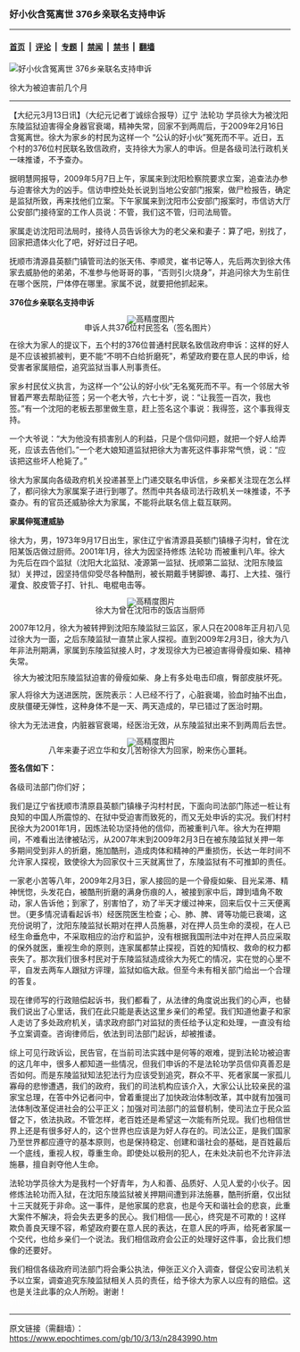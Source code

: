 ### 好小伙含冤离世 376乡亲联名支持申诉

---

#### [首页](../../../..?n2843990) &nbsp;|&nbsp; [评论](../../../../../epoch-comment?n2843990) &nbsp;|&nbsp; [专题](../../../../../epoch-special?n2843990) &nbsp;|&nbsp; [禁闻](../../../../../epoch-news?n2843990) &nbsp;|&nbsp; [禁书](../../../../../books?n2843990) &nbsp;|&nbsp; [翻墙](https://github.com/gfw-breaker/nogfw/blob/master/README.md?n2843990)


<div><img alt="好小伙含冤离世 376乡亲联名支持申诉" class="attachment-djy_600_400 size-djy_600_400 wp-post-image" src="https://i.epochtimes.com/assets/uploads/2010/03/1003122010321830.jpg"/>
<div class="caption">
 <p>
  徐大为被迫害前几个月
 </p>
</div></div><hr/><div class="post_content" id="artbody" itemprop="articleBody">
 <!-- article content begin -->
 <p>
  【大纪元3月13日讯】（大纪元记者丁诚综合报导）辽宁
  <ok href="https://www.epochtimes.com/gb/tag/%E6%B3%95%E8%BD%AE%E5%8A%9F.html">
   法轮功
  </ok>
  学员徐大为被沈阳东陵监狱迫害得全身器官衰竭，精神失常，回家不到两周后，于2009年2月16日含冤离世。徐大为家乡的村民为这样一个 “公认的好小伙”冤死而不平。近日，五个村的376位村民联名致信政府，支持徐大为家人的申诉。但是各级司法行政机关一味推诿，不予查办。
 </p>
 <p>
  据明慧网报导，2009年5月7日上午，家属来到沈阳检察院要求立案，追查法办参与迫害徐大为的凶手。信访申控处处长说到当地公安部门报案，做尸检报告，确定是监狱所致，再来找他们立案。下午家属来到沈阳市公安部门报案时，市信访大厅公安部门接待室的工作人员说：不管，我们这不管，归司法局管。
 </p>
 <p>
  家属走访沈阳司法局时，接待人员告诉徐大为的老父亲和妻子：算了吧，别找了，回家把遗体火化了吧，好好过日子吧。
 </p>
 <p>
  抚顺市清源县英额门镇管司法的张天伟、李顺灵，崔书记等人，先后两次到徐大伟家去威胁他的弟弟，不准参与他哥哥的事，“否则引火烧身”，并追问徐大为生前住在哪个医院，尸体停在哪里。家属不说，就要把他抓起来。
 </p>
 <p>
  <b>
   376位乡亲联名支持申诉
  </b>
 </p>
 <p>
  <!--image v 1.0-->
 </p>
 <div style="line-height: 90%; text-align: center;">
  <ok href=" https://i.epochtimes.com/assets/uploads/2010/03/1003122011121830-450x92.jpg" rel="noreferrer noopener" target="_blank">
   <img alt="" class="size-medium wp-image-7623555" src="https://i.epochtimes.com/assets/uploads/2010/03/1003122011121830-450x92.jpg" title=""/>
  </ok>
  <img alt="高精度图片" border="0" src="//www.epochtimes.com/images/highRes.jpg"/>
  <br/>
  <span class="bn12">
   申诉人共376位村民签名（签名图片）
  </span>
 </div>
 <p>
  <!-- -->
 </p>
 <p>
  在徐大为家人的提议下，五个村的376位普通村民联名致信政府申诉：这样的好人是不应该被抓被判，更不能“不明不白给折磨死”，希望政府要在意人民的申诉，给受害者家属赔偿，追究监狱当事人刑事责任。
 </p>
 <p>
  家乡村民仗义执言，为这样一个“公认的好小伙”无名冤死而不平。有一个邻居大爷冒着严寒去帮助征签；另一个老大爷，六七十岁，说：“让我签一百次，我也签。”有一个沈阳的老板去那里做生意，赶上签名这个事说：我得签，这个事我得支持。
 </p>
 <p>
  一个大爷说：“大为他没有损害别人的利益，只是个信仰问题，就把一个好人给弄死，应该去告他们。”一个老大娘知道监狱把徐大为害死这件事非常气愤，说：“应该把这些坏人枪毙了。”
 </p>
 <p>
  徐大为家属向各级政府机关投递甚至上门递交联名申诉信，乡亲都关注现在怎么样了，都问徐大为家属案子进行到哪了。然而中共各级司法行政机关一味推诿，不予查办。有的官员还威胁徐大为家属，不能将此联名信上载互联网。
 </p>
 <p>
  <b>
   家属伸冤遭威胁
  </b>
 </p>
 <p>
  徐大为，男，1973年9月17日出生，家住辽宁省清源县英额门镇椽子沟村，曾在沈阳某饭店做过厨师。2001年1月，徐大为因坚持修炼
  <ok href="https://www.epochtimes.com/gb/tag/%E6%B3%95%E8%BD%AE%E5%8A%9F.html">
   法轮功
  </ok>
  而被重判八年。徐大为先后在四个监狱（沈阳大北监狱、凌源第一监狱、抚顺第二监狱、沈阳东陵监狱）关押过，因坚持信仰受尽各种酷刑，被长期戴手铐脚镣、毒打、上大挂、强行灌食、胶皮管子打、针扎、电棍电击等。
 </p>
 <p>
  <!--image v 1.0-->
 </p>
 <div style="line-height: 90%; text-align: center;">
  <ok href=" https://i.epochtimes.com/assets/uploads/2010/03/1003122011441830-450x446.jpg" rel="noreferrer noopener" target="_blank">
   <img alt="" class="size-medium wp-image-7623556" src="https://i.epochtimes.com/assets/uploads/2010/03/1003122011441830-450x446.jpg" title=""/>
  </ok>
  <img alt="高精度图片" border="0" src="//www.epochtimes.com/images/highRes.jpg"/>
  <br/>
  <span class="bn12">
   徐大为曾在沈阳市的饭店当厨师
  </span>
 </div>
 <p>
  <!-- -->
 </p>
 <p>
  2007年12月，徐大为被转押到沈阳东陵监狱三监区，家人只在2008年正月初八见过徐大为一面，之后东陵监狱一直禁止家人探视。直到2009年2月3日，徐大为八年非法刑期满，家属到东陵监狱接人时，才发现徐大为已被迫害得骨瘦如柴、精神失常。
 </p>
 <p>
  <!--image v 1.0-->
 </p>
 <div style="line-height: 90%; text-align: center;">
  <ok href=" https://i.epochtimes.com/assets/uploads/2010/03/1003122010511830-450x536.jpg" rel="noreferrer noopener" target="_blank">
   <img alt="" class="size-medium wp-image-7623557" src="https://i.epochtimes.com/assets/uploads/2010/03/1003122010511830-450x536.jpg" title=""/>
  </ok>
  <br/>
  <span class="bn12">
   徐大为被沈阳东陵监狱迫害的骨瘦如柴、身上有多处电击印痕，臀部皮肤坏死。
  </span>
 </div>
 <p>
  <!-- -->
 </p>
 <p>
  家人将徐大为送进医院，医院表示：人已经不行了，心脏衰竭，验血时抽不出血，皮肤僵硬无弹性，这种身体不是一天、两天造成的，早已错过了医治时期。
 </p>
 <p>
  徐大为无法进食，内脏器官衰竭，经医治无效，从东陵监狱出来不到两周后去世。
 </p>
 <p>
  <!--image v 1.0-->
 </p>
 <div style="line-height: 90%; text-align: center;">
  <ok href=" https://i.epochtimes.com/assets/uploads/2010/03/1003122012171830-450x253.jpg" rel="noreferrer noopener" target="_blank">
   <img alt="" class="size-medium wp-image-7623558" src="https://i.epochtimes.com/assets/uploads/2010/03/1003122012171830-450x253.jpg" title=""/>
  </ok>
  <img alt="高精度图片" border="0" src="//www.epochtimes.com/images/highRes.jpg"/>
  <br/>
  <span class="bn12">
   八年来妻子迟立华和女儿苦盼徐大为回家，盼来伤心噩耗。
  </span>
 </div>
 <p>
  <!-- -->
 </p>
 <p>
  <b>
   签名信如下：
  </b>
 </p>
 <p>
  各级司法部门你们好；
 </p>
 <p>
  我们是辽宁省抚顺市清原县英额门镇椽子沟村村民，下面向司法部门陈述一桩让有良知的中国人所震惊的、在狱中受迫害而致死的，而又无处申诉的实况。我们村村民徐大为2001年1月，因炼法轮功坚持他的信仰，而被重判八年。徐大为在押期间，不难看出法律被玷污，从2007年末到2009年2月3日在被东陵监狱关押一年多期间受到非人的折磨，施加酷刑，造成肉体和精神的严重损伤，长达一年时间不允许家人探视，致使徐大为回家仅十三天就离世了，东陵监狱有不可推卸的责任。
 </p>
 <p>
  一家老小苦等八年，2009年2月3日，家人接回的是一个骨瘦如柴、目光呆滞、精神恍惚，头发花白，被酷刑折磨的满身伤痕的人，被接到家中后，蹲到墙角不敢动，家人告诉他；到家了，别害怕了，劝了半天才缓过神来，回来后仅十三天便离世。（更多情况请看起诉书）经医院医生检查；心、肺、脾、肾等功能已衰竭，这充份说明了，沈阳东陵监狱长期对在押人员施暴，对在押人员生命的漠视，在人已经生命垂危中，不采取相应的治疗和监护，没有根据我国刑法中对在押人员应采取的保外就医，重视生命的原则，连家属都禁止探视，百姓的知情权、救命的权力都丧失了。那次我们很多村民对于东陵监狱造成徐大为死亡的情况，实在觉的心里不平，自发去两车人跟狱方评理，监狱如临大敌。但至今未有相关部门给出一个合理的答复。
 </p>
 <p>
  现在律师写的行政赔偿起诉书，我们都看了，从法律的角度说出我们的心声，也替我们说出了心里话，我们在此只能是表达这里乡亲们的希望。我们知道他妻子和家人走访了多处政府机关，请求政府部门对监狱的责任给予认定和处理，一直没有给予立案调查。咨询律师后，依法到司法部门起诉，却被推诿。
 </p>
 <p>
  综上可见行政诉讼，民告官，在当前司法实践中是何等的艰难，提到法轮功被迫害的这几年中，很多人都知道一些情况，但我们申诉的不是法轮功学员信仰真善忍是否如何。而是东陵监狱知法犯法行为应该受到追究，群众不平、死者家属一家孤儿寡母的悲惨遭遇，我们的政府，我们的司法机构应该介入，大家公认比较亲民的温家宝总理，在答中外记者问中，曾着重提出了加快政治体制改革，其中就有加强司法体制改革促进社会的公平正义；加强对司法部门的监督机制，使司法立于民众监督之下，依法执政。不管怎样，老百姓还是希望这一次能有所兑现。我们也相信世界上还是有很多好人的，这个世界也应该是为好人存在的。司法公正，是我们国家乃至世界都应遵守的基本原则，也是保持稳定、创建和谐社会的基础，是百姓最后一个底线，重视人权，尊重生命。即使处以极刑的犯人，在未处决前也不允许非法施暴，擅自剥夺他人生命。
 </p>
 <p>
  法轮功学员徐大为是我村一个好青年，为人和善、品质好、人见人爱的小伙子。因修炼法轮功而入狱，在沈阳东陵监狱被关押期间遭到非法施暴，酷刑折磨，仅出狱十三天就死于非命。这一事件，是他家属的悲哀，也是今天和谐社会的悲哀，此重大案件不解决，将会失去更多的民心。我们相信──民心，终究是不可欺的！这样欺负善良天理不容，希望政府要在意人民的表达，在意人民的呼声，给死者家属一个交代，也给乡亲们一个说法。我们相信政府会公正的处理好这件事，会比我们想像的还要好。
 </p>
 <p>
  我们相信各级政府司法部门将会秉公执法，伸张正义介入调查，督促公安司法机关予以立案，调查追究东陵监狱相关人员的责任，给予徐大为家人以应有的赔偿。这也是关注此事的众人所盼。谢谢！
  <br/>
  <font color="#ffffff">
   (http://www.dajiyuan.com)
  </font>
 </p>
 <!-- article content end -->
 <div id="below_article_ad">
 </div>
</div>


---

原文链接（需翻墙）：https://www.epochtimes.com/gb/10/3/13/n2843990.htm